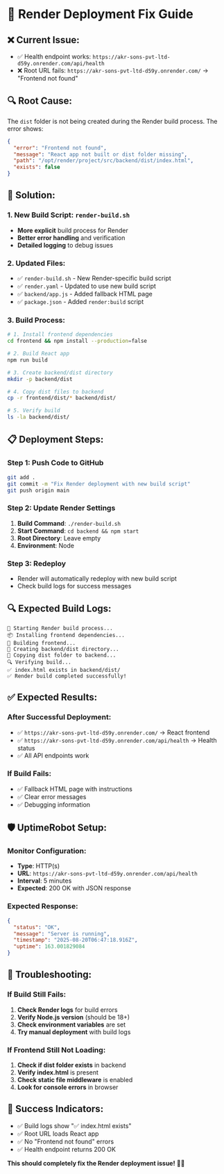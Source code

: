 # 🚀 Render Deployment Fix Guide

## ❌ **Current Issue:**
- ✅ Health endpoint works: `https://akr-sons-pvt-ltd-d59y.onrender.com/api/health`
- ❌ Root URL fails: `https://akr-sons-pvt-ltd-d59y.onrender.com/` → "Frontend not found"

## 🔍 **Root Cause:**
The `dist` folder is not being created during the Render build process. The error shows:
```json
{
  "error": "Frontend not found",
  "message": "React app not built or dist folder missing",
  "path": "/opt/render/project/src/backend/dist/index.html",
  "exists": false
}
```

## 🔧 **Solution:**

### **1. New Build Script: `render-build.sh`**
- **More explicit** build process for Render
- **Better error handling** and verification
- **Detailed logging** to debug issues

### **2. Updated Files:**
- ✅ `render-build.sh` - New Render-specific build script
- ✅ `render.yaml` - Updated to use new build script
- ✅ `backend/app.js` - Added fallback HTML page
- ✅ `package.json` - Added `render:build` script

### **3. Build Process:**
```bash
# 1. Install frontend dependencies
cd frontend && npm install --production=false

# 2. Build React app
npm run build

# 3. Create backend/dist directory
mkdir -p backend/dist

# 4. Copy dist files to backend
cp -r frontend/dist/* backend/dist/

# 5. Verify build
ls -la backend/dist/
```

## 📋 **Deployment Steps:**

### **Step 1: Push Code to GitHub**
```bash
git add .
git commit -m "Fix Render deployment with new build script"
git push origin main
```

### **Step 2: Update Render Settings**
1. **Build Command**: `./render-build.sh`
2. **Start Command**: `cd backend && npm start`
3. **Root Directory**: Leave empty
4. **Environment**: Node

### **Step 3: Redeploy**
- Render will automatically redeploy with new build script
- Check build logs for success messages

## 🔍 **Expected Build Logs:**
```
🚀 Starting Render build process...
📦 Installing frontend dependencies...
🔨 Building frontend...
📁 Creating backend/dist directory...
📁 Copying dist folder to backend...
🔍 Verifying build...
✅ index.html exists in backend/dist/
✅ Render build completed successfully!
```

## ✅ **Expected Results:**

### **After Successful Deployment:**
- ✅ `https://akr-sons-pvt-ltd-d59y.onrender.com/` → React frontend
- ✅ `https://akr-sons-pvt-ltd-d59y.onrender.com/api/health` → Health status
- ✅ All API endpoints work

### **If Build Fails:**
- ✅ Fallback HTML page with instructions
- ✅ Clear error messages
- ✅ Debugging information

## 🛡️ **UptimeRobot Setup:**

### **Monitor Configuration:**
- **Type**: HTTP(s)
- **URL**: `https://akr-sons-pvt-ltd-d59y.onrender.com/api/health`
- **Interval**: 5 minutes
- **Expected**: 200 OK with JSON response

### **Expected Response:**
```json
{
  "status": "OK",
  "message": "Server is running",
  "timestamp": "2025-08-20T06:47:18.916Z",
  "uptime": 163.001829084
}
```

## 🚨 **Troubleshooting:**

### **If Build Still Fails:**
1. **Check Render logs** for build errors
2. **Verify Node.js version** (should be 18+)
3. **Check environment variables** are set
4. **Try manual deployment** with build logs

### **If Frontend Still Not Loading:**
1. **Check if dist folder exists** in backend
2. **Verify index.html** is present
3. **Check static file middleware** is enabled
4. **Look for console errors** in browser

## 🎯 **Success Indicators:**
- ✅ Build logs show "✅ index.html exists"
- ✅ Root URL loads React app
- ✅ No "Frontend not found" errors
- ✅ Health endpoint returns 200 OK

**This should completely fix the Render deployment issue!** 🚀✨ 